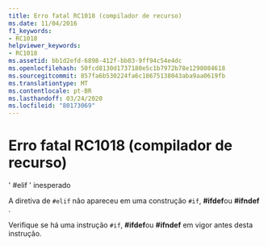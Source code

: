 ```yaml
---
title: Erro fatal RC1018 (compilador de recurso)
ms.date: 11/04/2016
f1_keywords:
- RC1018
helpviewer_keywords:
- RC1018
ms.assetid: bb1d2efd-6898-412f-bb03-9ff94c54e4dc
ms.openlocfilehash: 50fcd8130d1737180e5c1b7972b78e1298084618
ms.sourcegitcommit: 857fa6b530224fa6c18675138043aba9aa0619fb
ms.translationtype: MT
ms.contentlocale: pt-BR
ms.lasthandoff: 03/24/2020
ms.locfileid: "80173069"
---
```

# <a name="resource-compiler-fatal-error-rc1018"></a>Erro fatal RC1018 (compilador de recurso)

' #elif ' inesperado

A diretiva de `#elif` não apareceu em uma construção `#if`, **#ifdef**ou **#ifndef** .

Verifique se há uma instrução `#if`, **#ifdef**ou **#ifndef** em vigor antes desta instrução.
